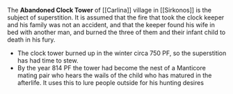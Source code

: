 The **Abandoned Clock Tower** of [[Carlina]] village in [[Sirkonos]] is the subject of superstition. It is assumed that the fire that took the clock keeper and his family was not an accident, and that the keeper found his wife in bed with another man, and burned the three of them and their infant child to death in his fury.

- The clock tower burned up in the winter circa 750 PF, so the superstition has had time to stew.
- By the year 814 PF the tower had become the nest of a Manticore mating pair who hears the wails of the child who has matured in the afterlife. It uses this to lure people outside for his hunting desires